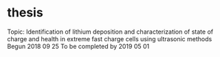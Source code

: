 # thesis
Topic: Identification of lithium deposition and characterization of state of charge and health in extreme fast charge cells using ultrasonic methods
Begun 2018 09 25
To be completed by 2019 05 01
